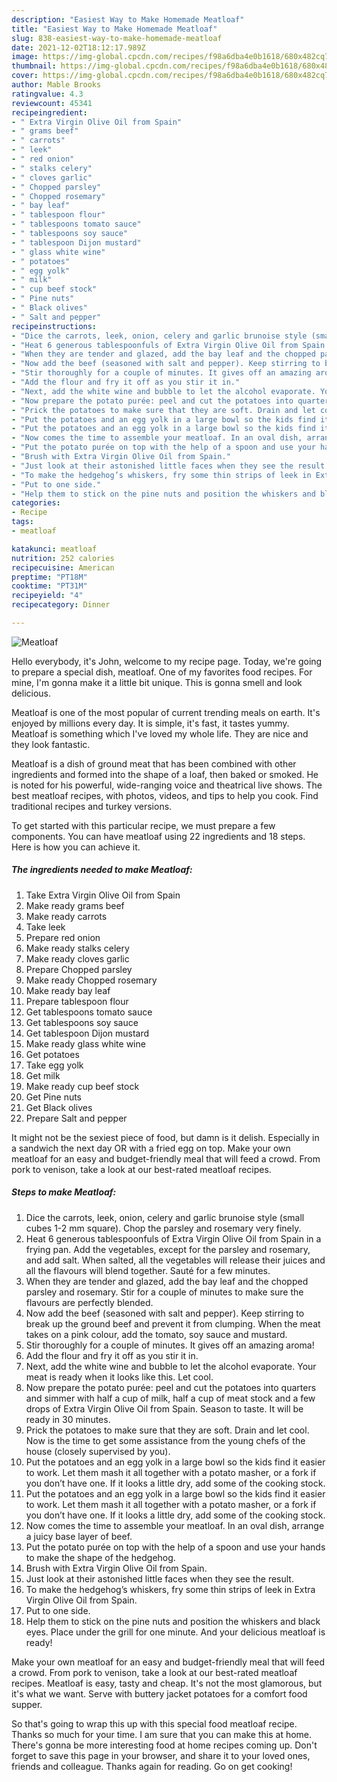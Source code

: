 ```yaml
---
description: "Easiest Way to Make Homemade Meatloaf"
title: "Easiest Way to Make Homemade Meatloaf"
slug: 838-easiest-way-to-make-homemade-meatloaf
date: 2021-12-02T18:12:17.989Z
image: https://img-global.cpcdn.com/recipes/f98a6dba4e0b1618/680x482cq70/meatloaf-recipe-main-photo.jpg
thumbnail: https://img-global.cpcdn.com/recipes/f98a6dba4e0b1618/680x482cq70/meatloaf-recipe-main-photo.jpg
cover: https://img-global.cpcdn.com/recipes/f98a6dba4e0b1618/680x482cq70/meatloaf-recipe-main-photo.jpg
author: Mable Brooks
ratingvalue: 4.3
reviewcount: 45341
recipeingredient:
- " Extra Virgin Olive Oil from Spain"
- " grams beef"
- " carrots"
- " leek"
- " red onion"
- " stalks celery"
- " cloves garlic"
- " Chopped parsley"
- " Chopped rosemary"
- " bay leaf"
- " tablespoon flour"
- " tablespoons tomato sauce"
- " tablespoons soy sauce"
- " tablespoon Dijon mustard"
- " glass white wine"
- " potatoes"
- " egg yolk"
- " milk"
- " cup beef stock"
- " Pine nuts"
- " Black olives"
- " Salt and pepper"
recipeinstructions:
- "Dice the carrots, leek, onion, celery and garlic brunoise style (small cubes 1-2 mm square). Chop the parsley and rosemary very finely."
- "Heat 6 generous tablespoonfuls of Extra Virgin Olive Oil from Spain in a frying pan. Add the vegetables, except for the parsley and rosemary, and add salt. When salted, all the vegetables will release their juices and all the flavours will blend together. Sauté for a few minutes."
- "When they are tender and glazed, add the bay leaf and the chopped parsley and rosemary. Stir for a couple of minutes to make sure the flavours are perfectly blended."
- "Now add the beef (seasoned with salt and pepper). Keep stirring to break up the ground beef and prevent it from clumping. When the meat takes on a pink colour, add the tomato, soy sauce and mustard."
- "Stir thoroughly for a couple of minutes. It gives off an amazing aroma!"
- "Add the flour and fry it off as you stir it in."
- "Next, add the white wine and bubble to let the alcohol evaporate. Your meat is ready when it looks like this. Let cool."
- "Now prepare the potato purée: peel and cut the potatoes into quarters and simmer with half a cup of milk, half a cup of meat stock and a few drops of Extra Virgin Olive Oil from Spain. Season to taste. It will be ready in 30 minutes."
- "Prick the potatoes to make sure that they are soft. Drain and let cool. Now is the time to get some assistance from the young chefs of the house (closely supervised by you)."
- "Put the potatoes and an egg yolk in a large bowl so the kids find it easier to work. Let them mash it all together with a potato masher, or a fork if you don’t have one. If it looks a little dry, add some of the cooking stock."
- "Put the potatoes and an egg yolk in a large bowl so the kids find it easier to work. Let them mash it all together with a potato masher, or a fork if you don’t have one. If it looks a little dry, add some of the cooking stock."
- "Now comes the time to assemble your meatloaf. In an oval dish, arrange a juicy base layer of beef."
- "Put the potato purée on top with the help of a spoon and use your hands to make the shape of the hedgehog."
- "Brush with Extra Virgin Olive Oil from Spain."
- "Just look at their astonished little faces when they see the result."
- "To make the hedgehog’s whiskers, fry some thin strips of leek in Extra Virgin Olive Oil from Spain."
- "Put to one side."
- "Help them to stick on the pine nuts and position the whiskers and black eyes. Place under the grill for one minute. And your delicious meatloaf is ready!"
categories:
- Recipe
tags:
- meatloaf

katakunci: meatloaf 
nutrition: 252 calories
recipecuisine: American
preptime: "PT18M"
cooktime: "PT31M"
recipeyield: "4"
recipecategory: Dinner

---
```



![Meatloaf](https://img-global.cpcdn.com/recipes/f98a6dba4e0b1618/680x482cq70/meatloaf-recipe-main-photo.jpg)

Hello everybody, it's John, welcome to my recipe page. Today, we're going to prepare a special dish, meatloaf. One of my favorites food recipes. For mine, I'm gonna make it a little bit unique. This is gonna smell and look delicious.

Meatloaf is one of the most popular of current trending meals on earth. It's enjoyed by millions every day. It is simple, it's fast, it tastes yummy. Meatloaf is something which I've loved my whole life. They are nice and they look fantastic.

Meatloaf is a dish of ground meat that has been combined with other ingredients and formed into the shape of a loaf, then baked or smoked. He is noted for his powerful, wide-ranging voice and theatrical live shows. The best meatloaf recipes, with photos, videos, and tips to help you cook. Find traditional recipes and turkey versions.


To get started with this particular recipe, we must prepare a few components. You can have meatloaf using 22 ingredients and 18 steps. Here is how you can achieve it.

<!--inarticleads1-->

##### The ingredients needed to make Meatloaf:

1. Take  Extra Virgin Olive Oil from Spain
1. Make ready  grams beef
1. Make ready  carrots
1. Take  leek
1. Prepare  red onion
1. Make ready  stalks celery
1. Make ready  cloves garlic
1. Prepare  Chopped parsley
1. Make ready  Chopped rosemary
1. Make ready  bay leaf
1. Prepare  tablespoon flour
1. Get  tablespoons tomato sauce
1. Get  tablespoons soy sauce
1. Get  tablespoon Dijon mustard
1. Make ready  glass white wine
1. Get  potatoes
1. Take  egg yolk
1. Get  milk
1. Make ready  cup beef stock
1. Get  Pine nuts
1. Get  Black olives
1. Prepare  Salt and pepper


It might not be the sexiest piece of food, but damn is it delish. Especially in a sandwich the next day OR with a fried egg on top. Make your own meatloaf for an easy and budget-friendly meal that will feed a crowd. From pork to venison, take a look at our best-rated meatloaf recipes. 

<!--inarticleads2-->

##### Steps to make Meatloaf:

1. Dice the carrots, leek, onion, celery and garlic brunoise style (small cubes 1-2 mm square). Chop the parsley and rosemary very finely.
1. Heat 6 generous tablespoonfuls of Extra Virgin Olive Oil from Spain in a frying pan. Add the vegetables, except for the parsley and rosemary, and add salt. When salted, all the vegetables will release their juices and all the flavours will blend together. Sauté for a few minutes.
1. When they are tender and glazed, add the bay leaf and the chopped parsley and rosemary. Stir for a couple of minutes to make sure the flavours are perfectly blended.
1. Now add the beef (seasoned with salt and pepper). Keep stirring to break up the ground beef and prevent it from clumping. When the meat takes on a pink colour, add the tomato, soy sauce and mustard.
1. Stir thoroughly for a couple of minutes. It gives off an amazing aroma!
1. Add the flour and fry it off as you stir it in.
1. Next, add the white wine and bubble to let the alcohol evaporate. Your meat is ready when it looks like this. Let cool.
1. Now prepare the potato purée: peel and cut the potatoes into quarters and simmer with half a cup of milk, half a cup of meat stock and a few drops of Extra Virgin Olive Oil from Spain. Season to taste. It will be ready in 30 minutes.
1. Prick the potatoes to make sure that they are soft. Drain and let cool. Now is the time to get some assistance from the young chefs of the house (closely supervised by you).
1. Put the potatoes and an egg yolk in a large bowl so the kids find it easier to work. Let them mash it all together with a potato masher, or a fork if you don’t have one. If it looks a little dry, add some of the cooking stock.
1. Put the potatoes and an egg yolk in a large bowl so the kids find it easier to work. Let them mash it all together with a potato masher, or a fork if you don’t have one. If it looks a little dry, add some of the cooking stock.
1. Now comes the time to assemble your meatloaf. In an oval dish, arrange a juicy base layer of beef.
1. Put the potato purée on top with the help of a spoon and use your hands to make the shape of the hedgehog.
1. Brush with Extra Virgin Olive Oil from Spain.
1. Just look at their astonished little faces when they see the result.
1. To make the hedgehog’s whiskers, fry some thin strips of leek in Extra Virgin Olive Oil from Spain.
1. Put to one side.
1. Help them to stick on the pine nuts and position the whiskers and black eyes. Place under the grill for one minute. And your delicious meatloaf is ready!


Make your own meatloaf for an easy and budget-friendly meal that will feed a crowd. From pork to venison, take a look at our best-rated meatloaf recipes. Meatloaf is easy, tasty and cheap. It&#39;s not the most glamorous, but it&#39;s what we want. Serve with buttery jacket potatoes for a comfort food supper. 

So that's going to wrap this up with this special food meatloaf recipe. Thanks so much for your time. I am sure that you can make this at home. There's gonna be more interesting food at home recipes coming up. Don't forget to save this page in your browser, and share it to your loved ones, friends and colleague. Thanks again for reading. Go on get cooking!
